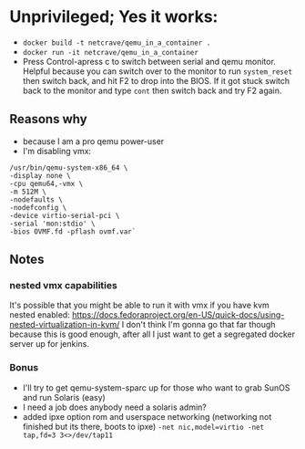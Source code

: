 # Unprivileged; Yes it works:
- `docker build -t netcrave/qemu_in_a_container .`
- `docker run -it netcrave/qemu_in_a_container`
- Press Control-a<release>press c to switch between serial and qemu monitor. Helpful because you can switch over to the monitor to run `system_reset` then switch back, and hit F2 to drop into the BIOS. If it got stuck switch back to the monitor and type `cont` then switch back and try F2 again.
## Reasons why 
- because I am a pro qemu power-user
- I'm disabling vmx: 
```
/usr/bin/qemu-system-x86_64 \
-display none \
-cpu qemu64,-vmx \
-m 512M \
-nodefaults \
-nodefconfig \
-device virtio-serial-pci \
-serial 'mon:stdio' \
-bios OVMF.fd -pflash ovmf.var`
```
## Notes

### nested vmx capabilities
It's possible that you might be able to run it with vmx if you have kvm nested enabled: https://docs.fedoraproject.org/en-US/quick-docs/using-nested-virtualization-in-kvm/
I don't think I'm gonna go that far though because this is good enough, after all I just want to get a segregated docker server up for 
jenkins. 


### Bonus 

- I'll try to get qemu-system-sparc up for those who want to grab SunOS and run Solaris (easy)
- I need a job does anybody need a solaris admin? 
- added ipxe option rom and userspace networking (networking not finished but its there, boots to ipxe) `-net nic,model=virtio -net 
tap,fd=3 3<>/dev/tap11`
